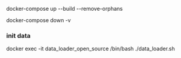 docker-compose up --build --remove-orphans

docker-compose down -v

### init data
docker exec -it data_loader_open_source /bin/bash
./data_loader.sh